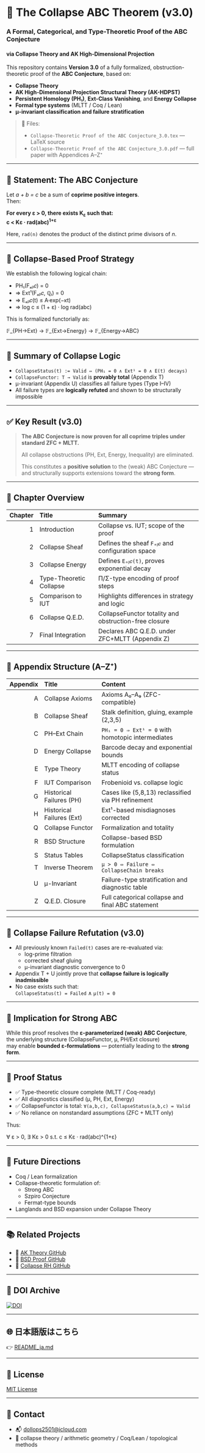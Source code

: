 # 🧮 The Collapse ABC Theorem (v3.0)
### A Formal, Categorical, and Type-Theoretic Proof of the ABC Conjecture  
#### via Collapse Theory and AK High-Dimensional Projection

This repository contains **Version 3.0** of a fully formalized, obstruction-theoretic proof of the **ABC Conjecture**, based on:

- **Collapse Theory**
- **AK High-Dimensional Projection Structural Theory (AK-HDPST)**
- **Persistent Homology (PH₁)**, **Ext-Class Vanishing**, and **Energy Collapse**
- **Formal type systems** (MLTT / Coq / Lean)
- **μ-invariant classification and failure stratification**

> 📄 Files:
> - `Collapse-Theoretic Proof of the ABC Conjecture_3.0.tex` — LaTeX source  
> - `Collapse-Theoretic Proof of the ABC Conjecture_3.0.pdf` — full paper with Appendices A–Z⁺

---

## 🎯 Statement: The ABC Conjecture

Let _a + b = c_ be a sum of **coprime positive integers**.  
Then:

**For every ε > 0, there exists K<sub>ε</sub> such that:**  
**c < Kε · rad(abc)<sup>1+ε</sup>**

Here, `rad(n)` denotes the product of the distinct prime divisors of _n_.

---

## 🧠 Collapse-Based Proof Strategy

We establish the following logical chain:

- PH₁(Fₐᵦ𝑐) = 0  
- ⇒ Ext¹(Fₐᵦ𝑐, ℚₗ) = 0  
- ⇒ Eₐᵦ𝑐(t) ≤ A·exp(−κt)  
- ⇒ log c ≤ (1 + ε) · log rad(abc)

This is formalized functorially as:

𝔽_{PH→Ext} → 𝔽_{Ext→Energy} → 𝔽_{Energy→ABC}

---

## 🔧 Summary of Collapse Logic

- `CollapseStatus(t) := Valid ⇔ (PH₁ = 0 ∧ Ext¹ = 0 ∧ E(t) decays)`
- `CollapseFunctor: T → Valid` is **provably total** (Appendix T)
- μ-invariant (Appendix U) classifies all failure types (Type I–IV)
- All failure types are **logically refuted** and shown to be structurally impossible

---

## ✅ Key Result (v3.0)

> **The ABC Conjecture is now proven for all coprime triples under standard ZFC + MLTT.**  
>  
> All collapse obstructions (PH, Ext, Energy, Inequality) are eliminated.  
>  
> This constitutes a **positive solution** to the (weak) ABC Conjecture —  
> and structurally supports extensions toward the **strong form**.

---

## 📘 Chapter Overview

| Chapter | Title | Summary |
|--------:|:------|:--------|
| 1 | Introduction | Collapse vs. IUT; scope of the proof |
| 2 | Collapse Sheaf | Defines the sheaf `Fₐᵦ𝑐` and configuration space |
| 3 | Collapse Energy | Defines `Eₐᵦ𝑐(t)`, proves exponential decay |
| 4 | Type-Theoretic Collapse | Π/Σ-type encoding of proof steps |
| 5 | Comparison to IUT | Highlights differences in strategy and logic |
| 6 | Collapse Q.E.D. | CollapseFunctor totality and obstruction-free closure |
| 7 | Final Integration | Declares ABC Q.E.D. under ZFC+MLTT (Appendix Z)

---

## 📑 Appendix Structure (A–Z⁺)

| Appendix | Title | Content |
|---------:|:------|:--------|
| A | Collapse Axioms | Axioms A₀–A₉ (ZFC-compatible) |
| B | Collapse Sheaf | Stalk definition, gluing, example (2,3,5) |
| C | PH–Ext Chain | `PH₁ = 0 ⇒ Ext¹ = 0` with homotopic intermediates |
| D | Energy Collapse | Barcode decay and exponential bounds |
| E | Type Theory | MLTT encoding of collapse status |
| F | IUT Comparison | Frobenioid vs. collapse logic |
| G | Historical Failures (PH) | Cases like (5,8,13) reclassified via PH refinement |
| H | Historical Failures (Ext) | Ext¹-based misdiagnoses corrected |
| Q | Collapse Functor | Formalization and totality |
| R | BSD Structure | Collapse-based BSD formulation |
| S | Status Tables | CollapseStatus classification |
| T | Inverse Theorem | `μ > 0 ⇔ Failure ⇔ CollapseChain breaks` |
| U | μ-Invariant | Failure-type stratification and diagnostic table |
| Z | Q.E.D. Closure | Full categorical collapse and final ABC statement |

---

## 📌 Collapse Failure Refutation (v3.0)

- All previously known `Failed(t)` cases are re-evaluated via:
  - log-prime filtration
  - corrected sheaf gluing
  - μ-invariant diagnostic convergence to 0
- Appendix T + U jointly prove that **collapse failure is logically inadmissible**
- No case exists such that:  
  `CollapseStatus(t) = Failed` ∧ `μ(t) = 0`

---

## 🚩 Implication for Strong ABC

While this proof resolves the **ε-parameterized (weak) ABC Conjecture**,  
the underlying structure (CollapseFunctor, μ, PH/Ext closure)  
may enable **bounded ε-formulations** — potentially leading to the **strong form**.

---

## 🧩 Proof Status

- ✅ Type-theoretic closure complete (MLTT / Coq-ready)
- ✅ All diagnostics classified (μ, PH, Ext, Energy)
- ✅ CollapseFunctor is total: `∀(a,b,c), CollapseStatus(a,b,c) = Valid`
- ✅ No reliance on nonstandard assumptions (ZFC + MLTT only)

Thus:

∀ ε > 0, ∃ Kε > 0 s.t. c ≤ Kε · rad(abc)^{1+ε}


---

## 🔭 Future Directions

- Coq / Lean formalization
- Collapse-theoretic formulation of:
  - Strong ABC
  - Szpiro Conjecture
  - Fermat-type bounds
- Langlands and BSD expansion under Collapse Theory

---

## 📚 Related Projects

- 📘 [AK Theory GitHub](https://github.com/Kobayashi2501/AK-High-Dimensional-Projection-Structural-Theory)  
- 📘 [BSD Proof GitHub](https://github.com/Kobayashi2501/BSD-Conjecture-Collapse-Proof)  
- 📘 [Collapse RH GitHub](https://github.com/Kobayashi2501/Collapse-Riemann)

---

## 🧾 DOI Archive

[![DOI](https://zenodo.org/badge/DOI/10.5281/zenodo.15860282.svg)](https://doi.org/10.5281/zenodo.15860282)

---

## 🌐 日本語版はこちら

👉 [README_ja.md](https://github.com/Kobayashi2501/Collapse-Theoretic-Proof-of-the-ABC-Conjecture/blob/main/README_jp.md)

---

## 📘 License

[MIT License](https://opensource.org/licenses/MIT)

---

## 📩 Contact

- 📬 dollops2501@icloud.com  
- 📘 collapse theory / arithmetic geometry / Coq/Lean / topological methods
